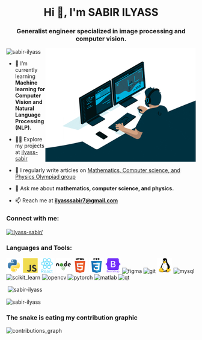 <h1 align="center">Hi 👋, I'm SABIR ILYASS</h1>
<h3 align="center">Generalist engineer specialized in image processing and computer vision.</h3>
<img align="right" alt="coding" width="400" src="https://github.com/SABIR-ILYASS/SABIR-ILYASS/blob/main/giphy.gif">

<p align="left"> <img src="https://komarev.com/ghpvc/?username=sabir-ilyass&label=Profile%20views&color=0e75b6&style=flat" alt="sabir-ilyass" /> </p>

- 🌱 I’m currently learning **Machine learning for Computer Vision and Natural Language Processing (NLP).**

- 👨‍💻 Explore my projects at [ilyass-sabir](https://sabir-ilyass.github.io)

- 📝 I regularly write articles on [Mathematics, Computer science, and Physics Olympiad group](https://www.facebook.com/groups/mathsinformaticsphysics)

- 💬 Ask me about **mathematics, computer science, and physics.**

- 📫 Reach me at **ilyasssabir7@gmail.com**

<h3 align="left">Connect with me:</h3>
<p align="left">
<a href="https://linkedin.com/in/ilyass-sabir/" target="_blank"><img align="center" src="https://raw.githubusercontent.com/rahuldkjain/github-profile-readme-generator/master/src/images/icons/Social/linked-in-alt.svg" alt="ilyass-sabir/" height="30" width="40" /></a>
</p>

<h3 align="left">Languages and Tools:</h3>
<p align="left"> 
  <img src="https://raw.githubusercontent.com/devicons/devicon/master/icons/python/python-original.svg" alt="python" width="40" height="40"/> 
  <img src="https://raw.githubusercontent.com/devicons/devicon/master/icons/javascript/javascript-original.svg" alt="javascript" width="40" height="40"/> 
  <img src="https://raw.githubusercontent.com/devicons/devicon/master/icons/react/react-original-wordmark.svg" alt="react" width="40" height="40"/> 
  <img src="https://raw.githubusercontent.com/devicons/devicon/master/icons/nodejs/nodejs-original-wordmark.svg" alt="nodejs" width="40" height="40"/> 
  <img src="https://raw.githubusercontent.com/devicons/devicon/master/icons/html5/html5-original-wordmark.svg" alt="html5" width="40" height="40"/> 
  <img src="https://raw.githubusercontent.com/devicons/devicon/master/icons/css3/css3-original-wordmark.svg" alt="css3" width="40" height="40"/> 
  <img src="https://raw.githubusercontent.com/devicons/devicon/master/icons/bootstrap/bootstrap-plain-wordmark.svg" alt="bootstrap" width="40" height="40"/> 
  <img src="https://www.vectorlogo.zone/logos/figma/figma-icon.svg" alt="figma" width="40" height="40"/> 
  <img src="https://www.vectorlogo.zone/logos/git-scm/git-scm-icon.svg" alt="git" width="40" height="40"/> 
  <img src="https://raw.githubusercontent.com/devicons/devicon/master/icons/linux/linux-original.svg" alt="linux" width="40" height="40"/> 
  <img src="https://www.mysql.com/common/logos/logo-mysql-170x115.png" alt="mysql" width="40" height="40"/> 
  <img src="https://upload.wikimedia.org/wikipedia/commons/0/05/Scikit_learn_logo_small.svg" alt="scikit_learn" width="40" height="40"/> 
  <img src="https://www.vectorlogo.zone/logos/opencv/opencv-icon.svg" alt="opencv" width="40" height="40"/> 
  <img src="https://raw.githubusercontent.com/devicons/devicon/master/icons/pytorch/pytorch-icon.svg" alt="pytorch" width="40" height="40"/> 
  <img src="https://upload.wikimedia.org/wikipedia/commons/2/21/Matlab_Logo.png" alt="matlab" width="40" height="40"/> 
  <img src="https://upload.wikimedia.org/wikipedia/commons/0/0b/Qt_logo_2016.svg" alt="qt" width="40" height="40"/> 
</p>

<p>&nbsp;<img align="center" src="https://github-readme-stats.vercel.app/api?username=sabir-ilyass&show_icons=true&locale=en" alt="sabir-ilyass" /></p>

<p><img align="center" src="https://github-readme-streak-stats.herokuapp.com/?user=sabir-ilyass&" alt="sabir-ilyass" /></p>

<h3>The snake is eating my contribution graphic</h3>
  <img src="https://github.com/SABIR-ILYASS/SABIR-ILYASS/blob/output/github-contribution-grid-snake.gif" alt="contributions_graph"/>
